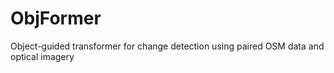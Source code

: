 # ObjFormer
Object-guided transformer for change detection using paired OSM data and optical imagery
